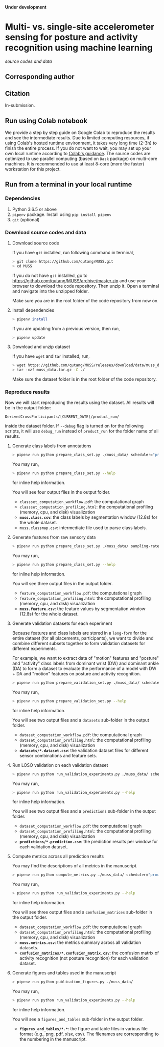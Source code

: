 __Under development__

# Multi- vs. single-site accelerometer sensing for posture and activity recognition using machine learning

_source codes and data_

## Corresponding author

<div class="github-card" data-github="qutang" data-width="400" data-height="150" data-theme="default"></div>
<script src="//cdn.jsdelivr.net/github-cards/latest/widget.js"></script>

## Citation

In-submission.

## Run using Colab notebook

We provide a step by step guide on Google Colab to reproduce the results and see the intermediate results. Due to limited computing resources, if using Colab's hosted runtime environment, it takes very long time (2-3h) to finish the entire process. If you do not want to wait, you may set up your own local runtime according to [Colab's guidance](https://research.google.com/colaboratory/local-runtimes.html). The source codes are optimized to use parallel computing (based on `Dask` package) on multi-core machines. It is recommended to use at least 8-core (more the faster) workstation for this project.

## Run from a terminal in your local runtime

### Dependencies

1. Python 3.6.5 or above
2. `pipenv` package. Install using `pip install pipenv`
3. `git` (optional)

### Download source codes and data

1. Download source code

    If you have `git` installed, run following command in terminal,

    ```bash
    > git clone https://github.com/qutang/MUSS.git
    > cd MUSS
    ```

    If you do not have `git` installed, go to https://github.com/qutang/MUSS/archive/master.zip and use your browser to download the code repository. Then unzip it. Open a terminal and navigate into the unzipped folder.

    Make sure you are in the root folder of the code repository from now on.

2. Install dependencies

    ```bash
    > pipenv install
    ```

    If you are updating from a previous version, then run,

    ```bash
    > pipenv update
    ```

3. Download and unzip dataset

    If you have `wget` and `tar` installed, run,
    ```bash
    > wget https://github.com/qutang/MUSS/releases/download/data/muss_data.tar.gz
    > tar -xzf muss_data.tar.gz -C ./
    ```

    Make sure the dataset folder is in the root folder of the code repository.

### Reproduce results

Now we will start reproducing the results using the dataset. All results will be in the output folder: 
```
DerivedCrossParticipants/[CURRENT_DATE]/product_run/
``` 
inside the dataset folder. If `--debug` flag is turned on for the following scripts, it will use `debug_run` instead of `product_run` for the folder name of all results.

1. Generate class labels from annotations

    ```bash
    > pipenv run python prepare_class_set.py ./muss_data/ scheduler="processes"
    ```

    You may run,
    
    ```bash
    > pipenv run python prepare_class_set.py --help
    ```
    for inline help information.

    You will see four output files in the output folder.
    * `classset_computation_workflow.pdf`: the computational graph
    * `classset_computation_profiling.html`: the computational profiling (memory, cpu, and disk) visualization
    * **`muss.class.csv`**: the class labels by segmentation window (12.8s) for the whole dataset.
    * `muss.classmap.csv`: intermediate file used to parse class labels.

2. Generate features from raw sensory data

    ```bash
    > pipenv run python prepare_class_set.py ./muss_data/ sampling-rate=80 scheduler="processes"
    ```

    You may run,
    
    ```bash
    > pipenv run python prepare_class_set.py --help
    ```

    for inline help information.

    You will see three output files in the output folder.
    * `feature_computation_workflow.pdf`: the computational graph
    * `feature_computation_profiling.html`: the computational profiling (memory, cpu, and disk) visualization
    * **`muss.feature.csv`**: the feature values by segmentation window (12.8s) for the whole dataset.

3. Generate validation datasets for each experiment

    Because features and class labels are stored in a `long-form` for the entire dataset (for all placements, participants), we want to divide and combine different subsets together to form validation datasets for different experiments.

    For example, we want to extract data of "motion" features and "posture" and "activity" class labels from dominant wrist (DW) and dominant ankle (DA) to form a dataset to evaluate the performance of a model with DW + DA and "motion" features on posture and activity recognition.

    ```bash
    > pipenv run python prepare_validation_set.py ./muss_data/ scheduler="processes"
    ```

    You may run,
    
    ```bash
    > pipenv run python prepare_validation_set.py --help
    ```

    for inline help information.

    You will see two output files and a `datasets` sub-folder in the output folder.
    * `dataset_computation_workflow.pdf`: the computational graph
    * `dataset_computation_profiling.html`: the computational profiling (memory, cpu, and disk) visualization
    * **`datasets/*.dataset.csv`**: the validation dataset files for different sensor combinations and feature sets.

4. Run LOSO validation on each validation dataset

    ```bash
    > pipenv run python run_validation_experiments.py ./muss_data/ scheduler="processes" 
    ```

    You may run,
    
    ```bash
    > pipenv run python run_validation_experiments.py --help
    ```

    for inline help information.

    You will see two output files and a `predictions` sub-folder in the output folder.
    * `dataset_computation_workflow.pdf`: the computational graph
    * `dataset_computation_profiling.html`: the computational profiling (memory, cpu, and disk) visualization
    * **`predictions/*.prediction.csv`**: the prediction results per window for each validation dataset.

5. Compute metrics across all prediction results

    You may find the descriptions of all metrics in the manuscript.
   
    ```bash
    > pipenv run python compute_metrics.py ./muss_data/ scheduler="processes"
    ```

    You may run,
    
    ```bash
    > pipenv run python run_validation_experiments.py --help
    ```

    for inline help information.

    You will see three output files and a `confusion_matrices` sub-folder in the output folder.
    * `dataset_computation_workflow.pdf`: the computational graph
    * `dataset_computation_profiling.html`: the computational profiling (memory, cpu, and disk) visualization
    * **`muss.metrics.csv`**: the metrics summary across all validation datasets.
    * **`confusion_matrices/*.confusion_matrix.csv`**: the confusion matrix of activity recognition (not posture recognition) for each validation dataset.

6. Generate figures and tables used in the manuscript

    ```bash
    > pipenv run python publication_figures.py ./muss_data/
    ```

    You may run,
    
    ```bash
    > pipenv run python run_validation_experiments.py --help
    ```

    for inline help information.

    You will see a `figures_and_tables` sub-folder in the output folder.
    * **`figures_and_tables/*.*`**: the figure and table files in various file format (e.g., png, pdf, xlsx, csv). The filenames are corresponding to the numbering in the manuscript.